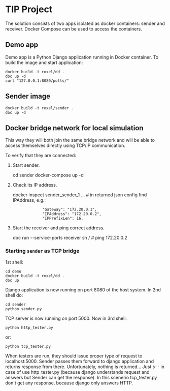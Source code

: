 TIP Project
=====

The solution consists of two apps isolated as docker containers: sender and receiver.
Docker Compose can be used to access the containers. 

## Demo app

Demo app is a Python Django application running in Docker container. To build the image and start application:
 
    docker build -t roxel/dd .
    doc up -d
    curl "127.0.0.1:8080/polls/"

## Sender image

    docker build -t roxel/sender .
    doc up -d
    

## Docker bridge network for local simulation 

This way they will both join the same bridge network
and will be able to access themselves directly using TCP/IP communication.

To verify that they are connected:

1. Start sender.


    cd sender
    docker-compose up -d

2. Check its IP address.


    docker inspect sender_sender_1
    ... # in returned json config find IPAddress, e.g.:
    
                    "Gateway": "172.20.0.1",
                    "IPAddress": "172.20.0.2",
                    "IPPrefixLen": 16,


    
3. Start the receiver and ping correct address.


    doc run --service-ports receiver sh
    / # ping 172.20.0.2


### Starting `sender` as TCP bridge

1st shell:

    cd demo
    docker build -t roxel/dd .
    doc up

Django application is now running on port 8080 of the host system.
In 2nd shell do:

    cd sender
    python sender.py
    
TCP server is now running on port 5000.
Now in 3rd shell:

    python http_tester.py
    
or:

    python tcp_tester.py
    
When testers are run, they should issue proper type of request to localhost:5000. 
Sender passes them forward to django application and returns response from there.
Unfortunately, nothing is returned... Just `b''` in case of use http_tester.py 
(because django understands request and answers but Sender can get the response). 
In this scenerio tcp_tester.py don't get any response, because django only answers HTTP.

